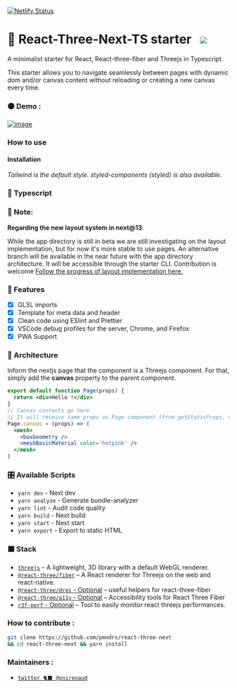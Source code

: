 [![Netlify Status](https://api.netlify.com/api/v1/badges/010e8864-fbd4-43ab-ad70-0435a892b4a1/deploy-status)](https://app.netlify.com/sites/react-three-next-ts/deploys)
# :japanese_castle: React-Three-Next-TS starter&nbsp;&nbsp;&nbsp;<a href="https://app.netlify.com/start/deploy?repository=https://github.com/marc-aurele-besner/react-three-next-ts&stack=fauna"><img src="https://www.netlify.com/img/deploy/button.svg"></a>

A minimalist starter for React, React-three-fiber and Threejs in Typescript.

This starter allows you to navigate seamlessly between pages with dynamic dom and/or canvas content without reloading or creating a new canvas every time.

### ⚫ Demo :

[![image](https://user-images.githubusercontent.com/2223602/192515587-eac9e26b-d691-4496-a614-85729764b6b0.jpg)](https://react-three-next.vercel.app/)

### How to use

#### Installation

_Tailwind is the default style. styled-components (styled) is also available._


### :passport_control: Typescript



### :memo: Note:

**Regarding the new layout system in next@13**:

While the app directory is still in beta we are still investigating on the layout implementation, but for now it's more stable to use pages.
An alternative branch will be available in the near future with the app directory architecture. It will be accessible through the starter CLI. Contribution is welcome
[Follow the progress of layout implementation here.](https://github.com/pmndrs/react-three-next/issues/103)

### :mount_fuji: Features

- [x] GLSL imports
- [x] Template for meta data and header
- [x] Clean code using ESlint and Prettier
- [x] VSCode debug profiles for the server, Chrome, and Firefox
- [x] PWA Support

### :bullettrain_side: Architecture

Inform the nextjs page that the component is a Threejs component. For that, simply add the **canvas** property to the parent component.

```jsx
export default function Page(props) {
  return <div>Hello !</div>
}
// Canvas contents go here
// It will receive same props as Page component (from getStaticProps, etc.)
Page.canvas = (props) => (
  <mesh>
    <boxGeometry />
    <meshBasicMaterial color='hotpink' />
  </mesh>
)
```

### :control_knobs: Available Scripts

- `yarn dev` - Next dev
- `yarn analyze` - Generate bundle-analyzer
- `yarn lint` - Audit code quality
- `yarn build` - Next build
- `yarn start` - Next start
- `yarn export` - Export to static HTML

### ⬛ Stack

- [`threejs`](https://github.com/mrdoob/three.js/) &ndash; A lightweight, 3D library with a default WebGL renderer.
- [`@react-three/fiber`](https://github.com/pmndrs/react-three-fiber) &ndash; A React renderer for Threejs on the web and react-native.
- [`@react-three/drei` - Optional](https://github.com/pmndrs/drei) &ndash; useful helpers for react-three-fiber
- [`@react-three/a11y` - Optional](https://github.com/pmndrs/react-three-a11y/) &ndash; Accessibility tools for React Three Fiber
- [`r3f-perf` - Optional](https://github.com/RenaudRohlinger/r3f-perf) &ndash; Tool to easily monitor react threejs performances.

### How to contribute :

```bash
git clone https://github.com/pmndrs/react-three-next
&& cd react-three-next && yarn install
```

### Maintainers :

- [`twitter 🐈‍⬛ @onirenaud`](https://twitter.com/onirenaud)
